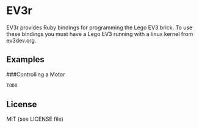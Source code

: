 EV3r
=========

EV3r provides Ruby bindings for programming the Lego EV3 brick.
To use these bindings you must have a Lego EV3 running with a linux kernel from ev3dev.org.


Examples
--------------
###Controlling a Motor


```sh
TODO
```

License
----
MIT (see LICENSE file)

